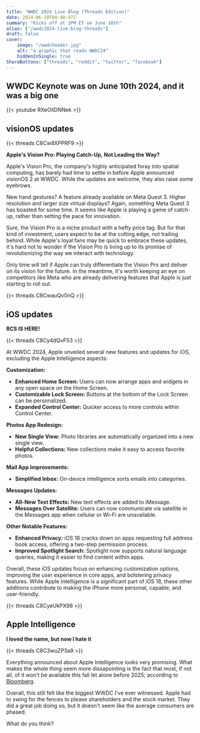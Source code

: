 ```yaml
---
title: "WWDC 2024 Live Blog (Threads Edition)"
date: 2024-06-10T04:40:47Z
summary: "Kicks off at 1PM ET on June 10th"
alias: ["/wwdc2024-live-blog-threads"]
draft: false
cover:
    image: "/wwdcheader.jpg"
    alt: "a graphic that reads WWDC24"
    hiddenInSingle: true
ShareButtons: ["threads", "reddit", "twitter", "facebook"]
---
```


## WWDC Keynote was on June 10th 2024, and it was a big one

{{< youtube RXeOiIDNNek >}}

## visionOS updates
{{< threads C8Cw8XPPRF9 >}}

**Apple's Vision Pro: Playing Catch-Up, Not Leading the Way?**

Apple's Vision Pro, the company's highly anticipated foray into spatial computing, has barely had time to settle in before Apple announced visionOS 2 at WWDC. While the updates are welcome, they also raise some eyebrows.

New hand gestures? A feature already available on Meta Quest 3. Higher resolution and larger size virtual displays? Again, something Meta Quest 3 has boasted for some time. It seems like Apple is playing a game of catch-up, rather than setting the pace for innovation.

Sure, the Vision Pro is a niche product with a hefty price tag. But for that kind of investment, users expect to be at the cutting edge, not trailing behind. While Apple's loyal fans may be quick to embrace these updates, it's hard not to wonder if the Vision Pro is living up to its promise of revolutionizing the way we interact with technology.

Only time will tell if Apple can truly differentiate the Vision Pro and deliver on its vision for the future. In the meantime, it's worth keeping an eye on competitors like Meta who are already delivering features that Apple is just starting to roll out.

{{< threads C8CwauQv0nQ >}}

## iOS updates
**RCS IS HERE!**

{{< threads C8Cy4dQvF53 >}}

At WWDC 2024, Apple unveiled several new features and updates for iOS, excluding the Apple Intelligence aspects:

**Customization:**

* **Enhanced Home Screen:** Users can now arrange apps and widgets in any open space on the Home Screen.
* **Customizable Lock Screen:** Buttons at the bottom of the Lock Screen can be personalized.
* **Expanded Control Center:** Quicker access to more controls within Control Center.

**Photos App Redesign:**

* **New Single View:** Photo libraries are automatically organized into a new single view.
* **Helpful Collections:** New collections make it easy to access favorite photos.

**Mail App Improvements:**

* **Simplified Inbox:** On-device intelligence sorts emails into categories.

**Messages Updates:**

* **All-New Text Effects:** New text effects are added to iMessage.
* **Messages Over Satellite:** Users can now communicate via satellite in the Messages app when cellular or Wi-Fi are unavailable.

**Other Notable Features:**

* **Enhanced Privacy:** iOS 18 cracks down on apps requesting full address book access, offering a two-step permission process.
* **Improved Spotlight Search:** Spotlight now supports natural language queries, making it easier to find content within apps.

Overall, these iOS updates focus on enhancing customization options, improving the user experience in core apps, and bolstering privacy features. While Apple Intelligence is a significant part of iOS 18, these other additions contribute to making the iPhone more personal, capable, and user-friendly.

{{< threads C8CyeUkPX98 >}}

## Apple Intelligence

**I loved the name, but now I hate it**

{{< threads C8C3wuZP3a9 >}}

Everything announced about Apple Intelligence looks very promising. What makes the whole thing seem more dissapointing is the fact that most, if not all, of it won't be available this fall let alone before 2025; according to [Bloomberg](https://www.bloomberg.com/news/newsletters/2024-06-16/when-is-apple-intelligence-coming-some-ai-features-won-t-arrive-until-2025-lxhjh86w?cmpid=BBD061624_POWERON&utm_medium=email&utm_source=newsletter&utm_term=240616&utm_campaign=poweron). 

Overall, this still felt like the biggest WWDC I've ever witnessed. Apple had to swing for the fences to please shareholders and the stock market. They did a great job doing so, but it doesn't seem like the average consumers are phased. 

What do you think?